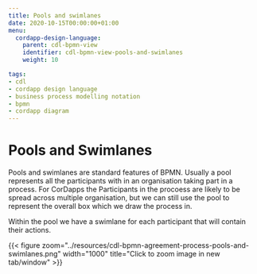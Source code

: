 ```yaml
---
title: Pools and swimlanes
date: 2020-10-15T00:00:00+01:00
menu:
  cordapp-design-language:
    parent: cdl-bpmn-view
    identifier: cdl-bpmn-view-pools-and-swimlanes
    weight: 10

tags:
- cdl
- cordapp design language
- business process modelling notation
- bpmn
- cordapp diagram
---
```


# Pools and Swimlanes

Pools and swimlanes are standard features of BPMN. Usually a pool represents all the participants with in an organisation taking part in a process. For CorDapps the Participants in the procoess are likely to be spread across multiple organisation, but we can still use the pool to represent the overall box which we draw the process in.

Within the pool we have a swimlane for each participant that will contain their actions.

{{< figure zoom="../resources/cdl-bpmn-agreement-process-pools-and-swimlanes.png" width="1000" title="Click to zoom image in new tab/window" >}}
